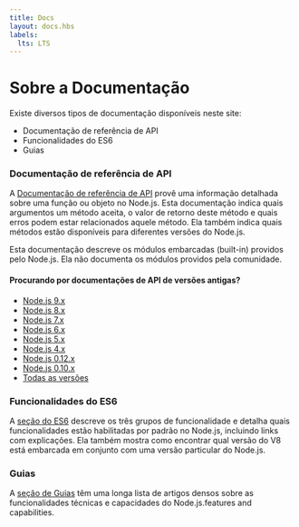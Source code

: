```yaml
---
title: Docs
layout: docs.hbs
labels:
  lts: LTS
---
```


# Sobre a Documentação

Existe diversos tipos de documentação disponíveis neste site:

* Documentação de referência de API
* Funcionalidades do ES6
* Guias

### Documentação de referência de API

A [Documentação de referência de API](/api/) provê uma informação detalhada sobre uma função ou objeto no Node.js. Esta documentação indica quais argumentos um método aceita, o valor de retorno deste método e quais erros podem estar relacionados aquele método. Ela também indica quais métodos estão disponíveis para diferentes versões do Node.js.

Esta documentação descreve os módulos embarcadas (built-in) providos pelo Node.js. Ela não documenta os módulos providos pela comunidade.

<div class="highlight-box">
  <h4>Procurando por documentações de API de versões antigas?</h4>

  <ul>
    <li><a href="https://nodejs.org/docs/latest-v9.x/api/">Node.js 9.x</a></li>
    <li><a href="https://nodejs.org/docs/latest-v8.x/api/">Node.js 8.x</a></li>
    <li><a href="https://nodejs.org/docs/latest-v7.x/api/">Node.js 7.x</a></li>
    <li><a href="https://nodejs.org/docs/latest-v6.x/api/">Node.js 6.x</a></li>
    <li><a href="https://nodejs.org/docs/latest-v5.x/api/">Node.js 5.x</a></li>
    <li><a href="https://nodejs.org/docs/latest-v4.x/api/">Node.js 4.x</a></li>
    <li><a href="https://nodejs.org/docs/latest-v0.12.x/api/">Node.js 0.12.x</a></li>
    <li><a href="https://nodejs.org/docs/latest-v0.10.x/api/">Node.js 0.10.x</a></li>
    <li><a href="https://nodejs.org/docs/">Todas as versões</a></li>
  </ul>
</div>

### Funcionalidades do ES6

A [seção do ES6](/en/docs/es6/) descreve os três grupos de funcionalidade e detalha quais funcionalidades estão habilitadas por padrão no Node.js, incluindo links com explicações. Ela também mostra como encontrar qual versão do V8 está embarcada em conjunto com uma versão particular do Node.js.

### Guias

A [seção de Guias](/en/docs/guides/) têm uma longa lista de artigos densos sobre as funcionalidades técnicas e capacidades do Node.js.features and capabilities.
